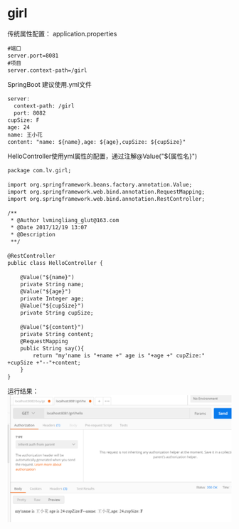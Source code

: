 # girl
传统属性配置：
application.properties
```
#端口
server.port=8081    
#项目
server.context-path=/girl
```
SpringBoot 建议使用.yml文件
```
server:
  context-path: /girl
  port: 8082
cupSize: F
age: 24
name: 王小花
content: "name: ${name},age: ${age},cupSize: ${cupSize}"
```
HelloController使用yml属性的配置，通过注解@Value("${属性名}")
```
package com.lv.girl;

import org.springframework.beans.factory.annotation.Value;
import org.springframework.web.bind.annotation.RequestMapping;
import org.springframework.web.bind.annotation.RestController;

/**
 * @Author lvmingliang_glut@163.com
 * @Date 2017/12/19 13:07
 * @Description
 **/

@RestController
public class HelloController {

    @Value("${name}")
    private String name;
    @Value("${age}")
    private Integer age;
    @Value("${cupSize}")
    private String cupSize;

    @Value("${content}")
    private String content;
    @RequestMapping
    public String say(){
        return "my'name is "+name +" age is "+age +" cupZize:" +cupSize +"--"+content;
    }
}

```
运行结果：
![运行结果](https://github.com/15118153939/girl/blob/springBoot-configuration/img/properties/p1.png)
